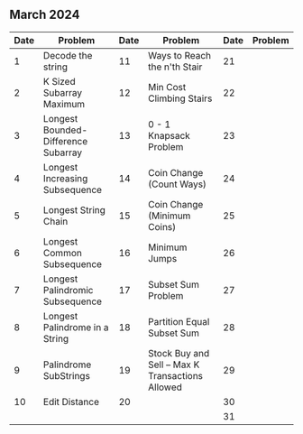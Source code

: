 ## March 2024

| Date | Problem                             | Date | Problem                                         | Date | Problem |
| ---- | ----------------------------------- | ---- | ----------------------------------------------- | ---- | ------- |
| 1    | Decode the string                   | 11   | Ways to Reach the n'th Stair                    | 21   |         |
| 2    | K Sized Subarray Maximum            | 12   | Min Cost Climbing Stairs                        | 22   |         |
| 3    | Longest Bounded-Difference Subarray | 13   | 0 - 1 Knapsack Problem                          | 23   |         |
| 4    | Longest Increasing Subsequence      | 14   | Coin Change (Count Ways)                        | 24   |         |
| 5    | Longest String Chain                | 15   | Coin Change (Minimum Coins)                     | 25   |         |
| 6    | Longest Common Subsequence          | 16   | Minimum Jumps                                   | 26   |         |
| 7    | Longest Palindromic Subsequence     | 17   | Subset Sum Problem                              | 27   |         |
| 8    | Longest Palindrome in a String      | 18   | Partition Equal Subset Sum                      | 28   |         |
| 9    | Palindrome SubStrings               | 19   | Stock Buy and Sell – Max K Transactions Allowed | 29   |         |
| 10   | Edit Distance                       | 20   |                                                 | 30   |         |
|      |                                     |      |                                                 | 31   |         |
